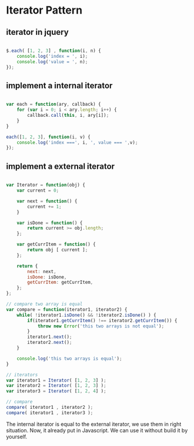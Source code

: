 # Iterator Pattern

## iterator in jquery

``` js

$.each( [1, 2, 3] , function(i, n) {
    console.log('index = ', i);
    console.log('value = ', n);
});

```

## implement a internal iterator

``` js

var each = function(ary, callback) {
    for (var i = 0; i < ary.length; i++) {
        callback.call(this, i, ary[i]);
    }
}

each([1, 2, 3], function(i, v) {
    console.log('index ===', i, ', value === ',v);
});

```

## implement a external iterator

``` js

var Iterator = function(obj) {
    var current = 0;

    var next = function() {
        current += 1;
    }

    var isDone = function() {
        return current >= obj.length;
    };

    var getCurrItem = function() {
        return obj [ current ];
    };

    return {
        next: next,
        isDone: isDone,
        getCurrItem: getCurrItem,
    };
};

// compare two array is equal
var compare = function(iterator1, iterator2) {
    while( !iterator1.isDone() && !iterator2.isDone() ) {
        if(iterator1.getCurrItem() !== iterator2.getCurrItem()) {
            throw new Error('this two arrays is not equal');
        }
        iterator1.next();
        iterator2.next();
    }

    console.log('this two arrays is equal');
}

// iterators
var iterator1 = Iterator( [1, 2, 3] );
var iterator2 = Iterator( [1, 2, 3] );
var iterator3 = Iterator( [1, 2, 4] );

// compare
compare( iterator1 , iterator2 );
compare( iterator1 , iterator3 );


```

The internal iterator is equal to the external iterator, we use them in right situation.
Now, it already put in Javascript. We can use it without build it by yourself.

